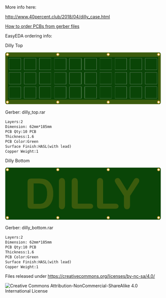 More info here:

http://www.40percent.club/2018/04/dilly_case.html

[How to order PCBs from gerber files](http://www.40percent.club/2017/03/ordering-pcb.html)

EasyEDA ordering info:

Dilly Top

![dillytop](dilly_top.png)

Gerber: dilly_top.rar

    Layers:2 
    Dimension: 62mm*185mm 
    PCB Qty:10 PCB 
    Thickness:1.6 
    PCB Color:Green 
    Surface Finish:HASL(with lead) 
    Copper Weight:1

Dilly Bottom

![dillybottom](dilly_bottom.png)

Gerber: dilly_bottom.rar

    Layers:2 
    Dimension: 62mm*185mm 
    PCB Qty:10 PCB 
    Thickness:1.6 
    PCB Color:Green 
    Surface Finish:HASL(with lead) 
    Copper Weight:1


Files released under https://creativecommons.org/licenses/by-nc-sa/4.0/

![Creative Commons Attribution-NonCommercial-ShareAlike 4.0 International License](https://i.creativecommons.org/l/by-nc-sa/4.0/88x31.png)
